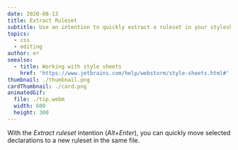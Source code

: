 ```yaml
---
date: 2020-08-13
title: Extract Ruleset
subtitle: Use an intention to quickly extract a ruleset in your stylesheet file.
topics:
  - css
  - editing
author: er
seealso:
  - title: Working with style sheets
    href: 'https://www.jetbrains.com/help/webstorm/style-sheets.html#'
thumbnail: ./thumbnail.png
cardThumbnail: ./card.png
animatedGif:
  file: ./tip.webm
  width: 600
  height: 300
---
```

With the *Extract ruleset* intention (*Alt+Enter*), you can quickly move selected declarations to a new ruleset in the same file.

